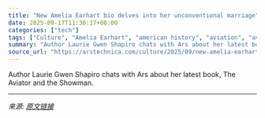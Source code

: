 ```yaml
---
title: "New Amelia Earhart bio delves into her unconventional marriage"
date: 2025-09-17T11:30:17+08:00
categories: ["tech"]
tags: ["Culture", "Amelia Earhart", "american history", "aviation", "aviation history", "books"]
summary: "Author Laurie Gwen Shapiro chats with Ars about her latest book, The Aviator and the Showman."
source_url: "https://arstechnica.com/culture/2025/09/new-amelia-earhart-bio-delves-into-her-unconventional-marriage/"
---
```


Author Laurie Gwen Shapiro chats with Ars about her latest book, The Aviator and the Showman.

---

*来源: [原文链接](https://arstechnica.com/culture/2025/09/new-amelia-earhart-bio-delves-into-her-unconventional-marriage/)*
